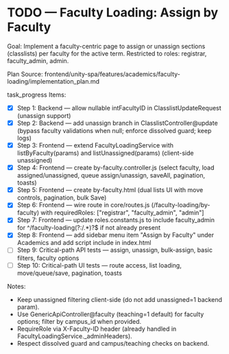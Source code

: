 # TODO — Faculty Loading: Assign by Faculty

Goal: Implement a faculty-centric page to assign or unassign sections (classlists) per faculty for the active term. Restricted to roles: registrar, faculty_admin, admin.

Plan Source: frontend/unity-spa/features/academics/faculty-loading/implementation_plan.md

task_progress Items:
- [x] Step 1: Backend — allow nullable intFacultyID in ClasslistUpdateRequest (unassign support)
- [x] Step 2: Backend — add unassign branch in ClasslistController@update (bypass faculty validations when null; enforce dissolved guard; keep logs)
- [x] Step 3: Frontend — extend FacultyLoadingService with listByFaculty(params) and listUnassigned(params) (client-side unassigned)
- [x] Step 4: Frontend — create by-faculty.controller.js (select faculty, load assigned/unassigned, queue assign/unassign, saveAll, pagination, toasts)
- [x] Step 5: Frontend — create by-faculty.html (dual lists UI with move controls, pagination, bulk Save)
- [x] Step 6: Frontend — wire route in core/routes.js (/faculty-loading/by-faculty) with requiredRoles: ["registrar", "faculty_admin", "admin"]
- [x] Step 7: Frontend — update roles.constants.js to include faculty_admin for ^/faculty-loading(?:/.*)?$ if not already present
- [x] Step 8: Frontend — add sidebar menu item "Assign by Faculty" under Academics and add script include in index.html
- [ ] Step 9: Critical-path API tests — assign, unassign, bulk-assign, basic filters, faculty options
- [ ] Step 10: Critical-path UI tests — route access, list loading, move/queue/save, pagination, toasts

Notes:
- Keep unassigned filtering client-side (do not add unassigned=1 backend param).
- Use GenericApiController@faculty (teaching=1 default) for faculty options; filter by campus_id when provided.
- RequireRole via X-Faculty-ID header (already handled in FacultyLoadingService._adminHeaders).
- Respect dissolved guard and campus/teaching checks on backend.
